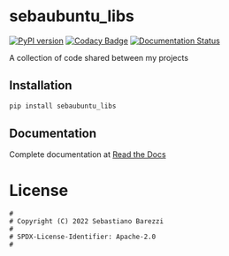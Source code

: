 # sebaubuntu_libs

[![PyPI version](https://img.shields.io/pypi/v/sebaubuntu_libs)](https://pypi.org/project/sebaubuntu_libs/)
[![Codacy Badge](https://app.codacy.com/project/badge/Grade/8c14dd62f48043fdadbc5a31361310f5)](https://app.codacy.com/gh/sebaubuntu-python/sebaubuntu_libs/dashboard?utm_source=gh&utm_medium=referral&utm_content=&utm_campaign=Badge_grade)
[![Documentation Status](https://readthedocs.org/projects/sebaubuntu_libs/badge/?version=latest)](https://sebaubuntu_libs.readthedocs.io/en/latest/?badge=latest)

A collection of code shared between my projects

## Installation

```sh
pip install sebaubuntu_libs
```

## Documentation

Complete documentation at [Read the Docs](https://sebaubuntu-libs.readthedocs.io)

# License

```
#
# Copyright (C) 2022 Sebastiano Barezzi
#
# SPDX-License-Identifier: Apache-2.0
#
```
